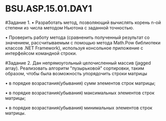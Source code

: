 # BSU.ASP.15.01.DAY1
#Задание 1.
•	Разработать метод, позволяющий вычислять корень n-ой степени из числа методом Ньютона с заданной точностью.

•	Проверить работу метода (сравненить полученный результат со значением, рассчитываемым с помощью метода Math.Pow библиотеки классов .NET Framework), используя консольное приложение с интерфейсом командной строки.

#Задание 2.
Дан непрямоугольный целочисленный массив (jagged array). Реализовать алгоритм "пузырьковой" сортировки, таким образом, чтобы была возможность упорядочить строки матрицы

•	в порядке возрастания(убывания) сумм элементов строк матрицы;

•	в порядке возрастания(убывания) максимальных элементов строк матрицы;

•	в порядке возрастания(убывания) минимальных элементов строк матрицы.
